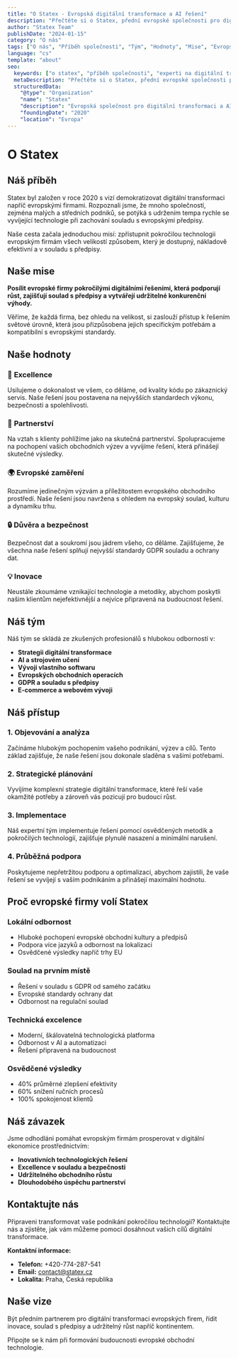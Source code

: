 ```yaml
---
title: "O Statex - Evropská digitální transformace a AI řešení"
description: "Přečtěte si o Statex, přední evropské společnosti pro digitální transformaci. Objevte naši misi, hodnoty, tým a závazek pomáhat firmám uspět v digitálním věku."
author: "Statex Team"
publishDate: "2024-01-15"
category: "O nás"
tags: ["O nás", "Příběh společnosti", "Tým", "Hodnoty", "Mise", "Evropské podnikání"]
language: "cs"
template: "about"
seo:
  keywords: ["o statex", "příběh společnosti", "experti na digitální transformaci", "evropské podnikání", "hodnoty týmu"]
  metaDescription: "Přečtěte si o Statex, přední evropské společnosti pro digitální transformaci s odborností v AI automatizaci a vývoji vlastního softwaru."
  structuredData:
    "@type": "Organization"
    "name": "Statex"
    "description": "Evropská společnost pro digitální transformaci a AI řešení"
    "foundingDate": "2020"
    "location": "Evropa"
---
```


# O Statex

## Náš příběh

Statex byl založen v roce 2020 s vizí demokratizovat digitální transformaci napříč evropskými firmami. Rozpoznali jsme, že mnoho společností, zejména malých a středních podniků, se potýká s udržením tempa rychle se vyvíjející technologie při zachování souladu s evropskými předpisy.

Naše cesta začala jednoduchou misí: zpřístupnit pokročilou technologii evropským firmám všech velikostí způsobem, který je dostupný, nákladově efektivní a v souladu s předpisy.

## Naše mise

**Posílit evropské firmy pokročilými digitálními řešeními, která podporují růst, zajišťují soulad s předpisy a vytvářejí udržitelné konkurenční výhody.**

Věříme, že každá firma, bez ohledu na velikost, si zaslouží přístup k řešením světové úrovně, která jsou přizpůsobena jejich specifickým potřebám a kompatibilní s evropskými standardy.

## Naše hodnoty

### 🎯 **Excellence**
Usilujeme o dokonalost ve všem, co děláme, od kvality kódu po zákaznický servis. Naše řešení jsou postavena na nejvyšších standardech výkonu, bezpečnosti a spolehlivosti.

### 🤝 **Partnerství**
Na vztah s klienty pohlížíme jako na skutečná partnerství. Spolupracujeme na pochopení vašich obchodních výzev a vyvíjíme řešení, která přinášejí skutečné výsledky.

### 🌍 **Evropské zaměření**
Rozumíme jedinečným výzvám a příležitostem evropského obchodního prostředí. Naše řešení jsou navržena s ohledem na evropský soulad, kulturu a dynamiku trhu.

### 🔒 **Důvěra a bezpečnost**
Bezpečnost dat a soukromí jsou jádrem všeho, co děláme. Zajišťujeme, že všechna naše řešení splňují nejvyšší standardy GDPR souladu a ochrany dat.

### 💡 **Inovace**
Neustále zkoumáme vznikající technologie a metodiky, abychom poskytli našim klientům nejefektivnější a nejvíce připravená na budoucnost řešení.

## Náš tým

Náš tým se skládá ze zkušených profesionálů s hlubokou odborností v:

- **Strategii digitální transformace**
- **AI a strojovém učení**
- **Vývoji vlastního softwaru**
- **Evropských obchodních operacích**
- **GDPR a souladu s předpisy**
- **E-commerce a webovém vývoji**

## Náš přístup

### 1. **Objevování a analýza**
Začínáme hlubokým pochopením vašeho podnikání, výzev a cílů. Tento základ zajišťuje, že naše řešení jsou dokonale sladěna s vašimi potřebami.

### 2. **Strategické plánování**
Vyvíjíme komplexní strategie digitální transformace, které řeší vaše okamžité potřeby a zároveň vás pozicují pro budoucí růst.

### 3. **Implementace**
Náš expertní tým implementuje řešení pomocí osvědčených metodik a pokročilých technologií, zajišťuje plynulé nasazení a minimální narušení.

### 4. **Průběžná podpora**
Poskytujeme nepřetržitou podporu a optimalizaci, abychom zajistili, že vaše řešení se vyvíjejí s vaším podnikáním a přinášejí maximální hodnotu.

## Proč evropské firmy volí Statex

### **Lokální odbornost**
- Hluboké pochopení evropské obchodní kultury a předpisů
- Podpora více jazyků a odbornost na lokalizaci
- Osvědčené výsledky napříč trhy EU

### **Soulad na prvním místě**
- Řešení v souladu s GDPR od samého začátku
- Evropské standardy ochrany dat
- Odbornost na regulační soulad

### **Technická excelence**
- Moderní, škálovatelná technologická platforma
- Odbornost v AI a automatizaci
- Řešení připravená na budoucnost

### **Osvědčené výsledky**
- 40% průměrné zlepšení efektivity
- 60% snížení ručních procesů
- 100% spokojenost klientů

## Náš závazek

Jsme odhodláni pomáhat evropským firmám prosperovat v digitální ekonomice prostřednictvím:

- **Inovativních technologických řešení**
- **Excellence v souladu a bezpečnosti**
- **Udržitelného obchodního růstu**
- **Dlouhodobého úspěchu partnerství**

## Kontaktujte nás

Připraveni transformovat vaše podnikání pokročilou technologií? Kontaktujte nás a zjistěte, jak vám můžeme pomoci dosáhnout vašich cílů digitální transformace.

**Kontaktní informace:**
- **Telefon:** +420-774-287-541
- **Email:** contact@statex.cz
- **Lokalita:** Praha, Česká republika

## Naše vize

Být předním partnerem pro digitální transformaci evropských firem, řídit inovace, soulad s předpisy a udržitelný růst napříč kontinentem.

Připojte se k nám při formování budoucnosti evropské obchodní technologie. 